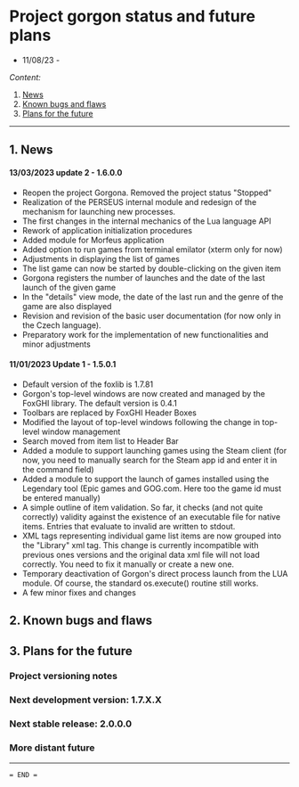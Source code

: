 # Project gorgon status and future plans 
  - 11/08/23 -
  
*Content:*  
  1. [News](#1-News)
  2. [Known bugs and flaws](#2-Known-bugs-and-flaws)
  3. [Plans for the future](#3-Plans-for-the-future)

---
## 1. News
#### 13/03/2023 update 2 - 1.6.0.0
* Reopen the project Gorgona. Removed the project status "Stopped"
* Realization of the PERSEUS internal module and redesign of the mechanism for launching new processes.
* The first changes in the internal mechanics of the Lua language API
* Rework of application initialization procedures
* Added module for Morfeus application
* Added option to run games from terminal emilator (xterm only for now)
* Adjustments in displaying the list of games
* The list game can now be started by double-clicking on the given item
* Gorgona registers the number of launches and the date of the last launch of the given game
* In the "details" view mode, the date of the last run and the genre of the game are also displayed
* Revision and revision of the basic user documentation (for now only in the Czech language). 
* Preparatory work for the implementation of new functionalities and minor adjustments

#### 11/01/2023 Update 1 - 1.5.0.1
* Default version of the foxlib is 1.7.81
* Gorgon's top-level windows are now created and managed by the FoxGHI library. The default version is 0.4.1  
* Toolbars are replaced by FoxGHI Header Boxes
* Modified the layout of top-level windows following the change in top-level window management
* Search moved from item list to Header Bar 
* Added a module to support launching games using the Steam client (for now, you need to manually search for the Steam app id and enter it in the command field)
* Added a module to support the launch of games installed using the Legendary tool (Epic games and GOG.com. Here too the game id must be entered manually)
* A simple outline of item validation. So far, it checks (and not quite correctly) validity against the existence of an executable file for native items. Entries that evaluate to invalid are written to stdout.
* XML tags representing individual game list items are now grouped into the "Library" xml tag. This change is currently incompatible with previous ones versions and the original data xml file will not load correctly. You need to fix it manually or create a new one. 
* Temporary deactivation of Gorgon's direct process launch from the LUA module. Of course, the standard os.execute() routine still works. 
* A few minor fixes and changes

## 2. Known bugs and flaws
  
## 3. Plans for the future  
### Project versioning notes

### Next development version: 1.7.X.X

### Next stable release: 2.0.0.0

### More distant future

---

    = END =
